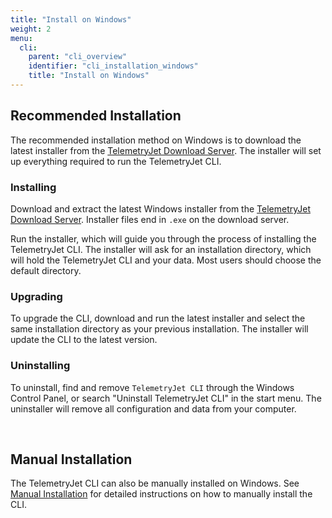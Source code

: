 ```yaml
---
title: "Install on Windows"
weight: 2
menu:
  cli:
    parent: "cli_overview"
    identifier: "cli_installation_windows"
    title: "Install on Windows"
---
```


## Recommended Installation

The recommended installation method on Windows is to download the latest installer from the [TelemetryJet Download Server](https://downloads.telemetryjet.com/builds/cli/windows). The installer will set up everything required to run the TelemetryJet CLI.

### Installing
Download and extract the latest Windows installer from the [TelemetryJet Download Server](https://downloads.telemetryjet.com/builds/cli/windows/). Installer files end in `.exe` on the download server.

Run the installer, which will guide you through the process of installing the TelemetryJet CLI. The installer will ask for an installation directory, which will hold the TelemetryJet CLI and your data. Most users should choose the default directory.

### Upgrading
To upgrade the CLI, download and run the latest installer and select the same installation directory as your previous installation. The installer will update the CLI to the latest version.

### Uninstalling
To uninstall, find and remove `TelemetryJet CLI` through the Windows Control Panel, or search "Uninstall TelemetryJet CLI" in the start menu. The uninstaller will remove all configuration and data from your computer.

<br />

## Manual Installation
The TelemetryJet CLI can also be manually installed on Windows. See [Manual Installation](/cli/guides/installation/manual_install/) for detailed instructions on how to manually install the CLI.